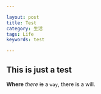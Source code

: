 ```yaml
---

layout: post
title: Test
category: 生活
tags: Life
keywords: test

---
```


## This is just a test

**Where** _there_ ~~is~~ a `way`, there is a will.
